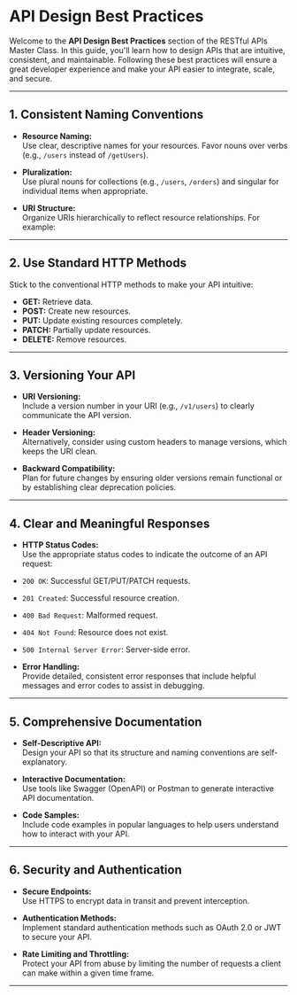 # API Design Best Practices

Welcome to the **API Design Best Practices** section of the RESTful APIs Master Class. In this guide, you'll learn how to design APIs that are intuitive, consistent, and maintainable. Following these best practices will ensure a great developer experience and make your API easier to integrate, scale, and secure.

---

## 1. Consistent Naming Conventions

- **Resource Naming:**  
  Use clear, descriptive names for your resources. Favor nouns over verbs (e.g., `/users` instead of `/getUsers`).

- **Pluralization:**  
  Use plural nouns for collections (e.g., `/users`, `/orders`) and singular for individual items when appropriate.

- **URI Structure:**  
  Organize URIs hierarchically to reflect resource relationships. For example:

---

## 2. Use Standard HTTP Methods

Stick to the conventional HTTP methods to make your API intuitive:

- **GET:** Retrieve data.
- **POST:** Create new resources.
- **PUT:** Update existing resources completely.
- **PATCH:** Partially update resources.
- **DELETE:** Remove resources.

---

## 3. Versioning Your API

- **URI Versioning:**  
Include a version number in your URI (e.g., `/v1/users`) to clearly communicate the API version.

- **Header Versioning:**  
Alternatively, consider using custom headers to manage versions, which keeps the URI clean.

- **Backward Compatibility:**  
Plan for future changes by ensuring older versions remain functional or by establishing clear deprecation policies.

---

## 4. Clear and Meaningful Responses

- **HTTP Status Codes:**  
Use the appropriate status codes to indicate the outcome of an API request:
- `200 OK`: Successful GET/PUT/PATCH requests.
- `201 Created`: Successful resource creation.
- `400 Bad Request`: Malformed request.
- `404 Not Found`: Resource does not exist.
- `500 Internal Server Error`: Server-side error.

- **Error Handling:**  
Provide detailed, consistent error responses that include helpful messages and error codes to assist in debugging.

---

## 5. Comprehensive Documentation

- **Self-Descriptive API:**  
Design your API so that its structure and naming conventions are self-explanatory.

- **Interactive Documentation:**  
Use tools like Swagger (OpenAPI) or Postman to generate interactive API documentation.

- **Code Samples:**  
Include code examples in popular languages to help users understand how to interact with your API.

---

## 6. Security and Authentication

- **Secure Endpoints:**  
Use HTTPS to encrypt data in transit and prevent interception.

- **Authentication Methods:**  
Implement standard authentication methods such as OAuth 2.0 or JWT to secure your API.

- **Rate Limiting and Throttling:**  
Protect your API from abuse by limiting the number of requests a client can make within a given time frame.

---
